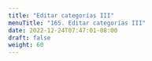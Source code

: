 ```yaml
---
title: "Editar categorías III"
menuTitle: "165. Editar categorías III"
date: 2022-12-24T07:47:01-08:00
draft: false
weight: 60
---
```

